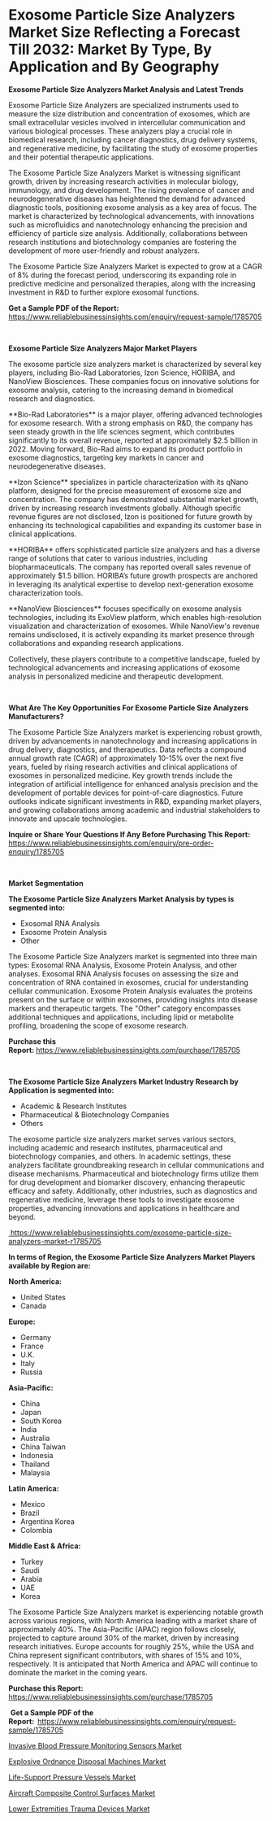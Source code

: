 <p><h1>Exosome Particle Size Analyzers Market Size Reflecting a Forecast Till 2032: Market By Type, By Application and By Geography</h1></p><p><strong>Exosome Particle Size Analyzers Market Analysis and Latest Trends</strong></p>
<p><p>Exosome Particle Size Analyzers are specialized instruments used to measure the size distribution and concentration of exosomes, which are small extracellular vesicles involved in intercellular communication and various biological processes. These analyzers play a crucial role in biomedical research, including cancer diagnostics, drug delivery systems, and regenerative medicine, by facilitating the study of exosome properties and their potential therapeutic applications.</p><p>The Exosome Particle Size Analyzers Market is witnessing significant growth, driven by increasing research activities in molecular biology, immunology, and drug development. The rising prevalence of cancer and neurodegenerative diseases has heightened the demand for advanced diagnostic tools, positioning exosome analysis as a key area of focus. The market is characterized by technological advancements, with innovations such as microfluidics and nanotechnology enhancing the precision and efficiency of particle size analysis. Additionally, collaborations between research institutions and biotechnology companies are fostering the development of more user-friendly and robust analyzers.</p><p>The Exosome Particle Size Analyzers Market is expected to grow at a CAGR of 8% during the forecast period, underscoring its expanding role in predictive medicine and personalized therapies, along with the increasing investment in R&D to further explore exosomal functions.</p></p>
<p><strong>Get a Sample PDF of the Report:&nbsp;</strong> <a href="https://www.reliablebusinessinsights.com/enquiry/request-sample/1785705?utm_campaign=60&utm_medium=2&utm_source=Github&utm_content=ia&utm_term=25032025&utm_id=exosome-particle-size-analyzers">https://www.reliablebusinessinsights.com/enquiry/request-sample/1785705</a></p>
<p>&nbsp;</p>
<p><strong>Exosome Particle Size Analyzers Major Market Players</strong></p>
<p><p>The exosome particle size analyzers market is characterized by several key players, including Bio-Rad Laboratories, Izon Science, HORIBA, and NanoView Biosciences. These companies focus on innovative solutions for exosome analysis, catering to the increasing demand in biomedical research and diagnostics.</p><p>**Bio-Rad Laboratories** is a major player, offering advanced technologies for exosome research. With a strong emphasis on R&D, the company has seen steady growth in the life sciences segment, which contributes significantly to its overall revenue, reported at approximately $2.5 billion in 2022. Moving forward, Bio-Rad aims to expand its product portfolio in exosome diagnostics, targeting key markets in cancer and neurodegenerative diseases.</p><p>**Izon Science** specializes in particle characterization with its qNano platform, designed for the precise measurement of exosome size and concentration. The company has demonstrated substantial market growth, driven by increasing research investments globally. Although specific revenue figures are not disclosed, Izon is positioned for future growth by enhancing its technological capabilities and expanding its customer base in clinical applications.</p><p>**HORIBA** offers sophisticated particle size analyzers and has a diverse range of solutions that cater to various industries, including biopharmaceuticals. The company has reported overall sales revenue of approximately $1.5 billion. HORIBA’s future growth prospects are anchored in leveraging its analytical expertise to develop next-generation exosome characterization tools.</p><p>**NanoView Biosciences** focuses specifically on exosome analysis technologies, including its ExoView platform, which enables high-resolution visualization and characterization of exosomes. While NanoView's revenue remains undisclosed, it is actively expanding its market presence through collaborations and expanding research applications.</p><p>Collectively, these players contribute to a competitive landscape, fueled by technological advancements and increasing applications of exosome analysis in personalized medicine and therapeutic development.</p></p>
<p>&nbsp;</p>
<p><strong>What Are The Key Opportunities For Exosome Particle Size Analyzers Manufacturers?</strong></p>
<p><p>The Exosome Particle Size Analyzers market is experiencing robust growth, driven by advancements in nanotechnology and increasing applications in drug delivery, diagnostics, and therapeutics. Data reflects a compound annual growth rate (CAGR) of approximately 10-15% over the next five years, fueled by rising research activities and clinical applications of exosomes in personalized medicine. Key growth trends include the integration of artificial intelligence for enhanced analysis precision and the development of portable devices for point-of-care diagnostics. Future outlooks indicate significant investments in R&D, expanding market players, and growing collaborations among academic and industrial stakeholders to innovate and upscale technologies.</p></p>
<p><strong>Inquire or Share Your Questions If Any Before Purchasing This Report:</strong> <a href="https://www.reliablebusinessinsights.com/enquiry/pre-order-enquiry/1785705?utm_campaign=60&utm_medium=2&utm_source=Github&utm_content=ia&utm_term=25032025&utm_id=exosome-particle-size-analyzers">https://www.reliablebusinessinsights.com/enquiry/pre-order-enquiry/1785705</a></p>
<p>&nbsp;</p>
<p><strong>Market Segmentation</strong></p>
<p><strong>The Exosome Particle Size Analyzers Market Analysis by types is segmented into:</strong></p>
<p><ul><li>Exosomal RNA Analysis</li><li>Exosome Protein Analysis</li><li>Other</li></ul></p>
<p><p>The Exosome Particle Size Analyzers market is segmented into three main types: Exosomal RNA Analysis, Exosome Protein Analysis, and other analyses. Exosomal RNA Analysis focuses on assessing the size and concentration of RNA contained in exosomes, crucial for understanding cellular communication. Exosome Protein Analysis evaluates the proteins present on the surface or within exosomes, providing insights into disease markers and therapeutic targets. The "Other" category encompasses additional techniques and applications, including lipid or metabolite profiling, broadening the scope of exosome research.</p></p>
<p><strong>Purchase this Report:&nbsp;</strong><a href="https://www.reliablebusinessinsights.com/purchase/1785705?utm_campaign=60&utm_medium=2&utm_source=Github&utm_content=ia&utm_term=25032025&utm_id=exosome-particle-size-analyzers">https://www.reliablebusinessinsights.com/purchase/1785705</a></p>
<p>&nbsp;</p>
<p><strong>The Exosome Particle Size Analyzers Market Industry Research by Application is segmented into:</strong></p>
<p><ul><li>Academic & Research Institutes</li><li>Pharmaceutical & Biotechnology Companies</li><li>Others</li></ul></p>
<p><p>The exosome particle size analyzers market serves various sectors, including academic and research institutes, pharmaceutical and biotechnology companies, and others. In academic settings, these analyzers facilitate groundbreaking research in cellular communications and disease mechanisms. Pharmaceutical and biotechnology firms utilize them for drug development and biomarker discovery, enhancing therapeutic efficacy and safety. Additionally, other industries, such as diagnostics and regenerative medicine, leverage these tools to investigate exosome properties, advancing innovations and applications in healthcare and beyond.</p></p>
<p><a href="https://www.reliablebusinessinsights.com/exosome-particle-size-analyzers-market-r1785705?utm_campaign=60&utm_medium=2&utm_source=Github&utm_content=ia&utm_term=25032025&utm_id=exosome-particle-size-analyzers">&nbsp;https://www.reliablebusinessinsights.com/exosome-particle-size-analyzers-market-r1785705</a></p>
<p><strong>In terms of Region, the Exosome Particle Size Analyzers Market Players available by Region are:</strong></p>
<p>
    <p> <strong> North America: </strong>
        <ul>
            <li>United States</li>
            <li>Canada</li>
        </ul>
        </p> 
    <p> <strong> Europe: </strong>
        <ul>
            <li>Germany</li>
            <li>France</li>
            <li>U.K.</li>
            <li>Italy</li>
            <li>Russia</li>
        </ul>
        </p> 
    <p> <strong> Asia-Pacific: </strong>
        <ul>
            <li>China</li>
            <li>Japan</li>
            <li>South Korea</li>
            <li>India</li>
            <li>Australia</li>
            <li>China Taiwan</li>
            <li>Indonesia</li>
            <li>Thailand</li>
            <li>Malaysia</li>
        </ul>
        </p> 
    <p> <strong> Latin America: </strong>
        <ul>
            <li>Mexico</li>
            <li>Brazil</li>
            <li>Argentina Korea</li>
            <li>Colombia</li>
        </ul>
        </p> 
    <p> <strong> Middle East & Africa: </strong>
        <ul>
            <li>Turkey</li>
            <li>Saudi</li>
            <li>Arabia</li>
            <li>UAE</li>
            <li>Korea</li>
        </ul>
    </p>
    </p>
<p><p>The Exosome Particle Size Analyzers market is experiencing notable growth across various regions, with North America leading with a market share of approximately 40%. The Asia-Pacific (APAC) region follows closely, projected to capture around 30% of the market, driven by increasing research initiatives. Europe accounts for roughly 25%, while the USA and China represent significant contributors, with shares of 15% and 10%, respectively. It is anticipated that North America and APAC will continue to dominate the market in the coming years.</p></p>
<p><strong>Purchase this Report: </strong><a href="https://www.reliablebusinessinsights.com/purchase/1785705?utm_campaign=60&utm_medium=2&utm_source=Github&utm_content=ia&utm_term=25032025&utm_id=exosome-particle-size-analyzers">https://www.reliablebusinessinsights.com/purchase/1785705</a></p>
<p>&nbsp;<strong>Get a Sample PDF of the Report:&nbsp;&nbsp;</strong><a href="https://www.reliablebusinessinsights.com/enquiry/request-sample/1785705?utm_campaign=60&utm_medium=2&utm_source=Github&utm_content=ia&utm_term=25032025&utm_id=exosome-particle-size-analyzers">https://www.reliablebusinessinsights.com/enquiry/request-sample/1785705</a></p>
<p><strong></strong></p>
<p><p><a href="https://github.com/puhakhommabh/Market-Research-Report-List-1/blob/main/invasive-blood-pressure-monitoring-sensors-market.md?utm_campaign=60&utm_medium=2&utm_source=Github&utm_content=ia&utm_term=25032025&utm_id=exosome-particle-size-analyzers">Invasive Blood Pressure Monitoring Sensors Market</a></p><p><a href="https://github.com/borknyberg/Market-Research-Report-List-1/blob/main/explosive-ordnance-disposal-machines-market.md?utm_campaign=60&utm_medium=2&utm_source=Github&utm_content=ia&utm_term=25032025&utm_id=exosome-particle-size-analyzers">Explosive Ordnance Disposal Machines Market</a></p><p><a href="https://github.com/coricnzati/Market-Research-Report-List-1/blob/main/life-support-pressure-vessels-market.md?utm_campaign=60&utm_medium=2&utm_source=Github&utm_content=ia&utm_term=25032025&utm_id=exosome-particle-size-analyzers">Life-Support Pressure Vessels Market</a></p><p><a href="https://github.com/alrogikrosa/Market-Research-Report-List-1/blob/main/aircraft-composite-control-surfaces-market.md?utm_campaign=60&utm_medium=2&utm_source=Github&utm_content=ia&utm_term=25032025&utm_id=exosome-particle-size-analyzers">Aircraft Composite Control Surfaces Market</a></p><p><a href="https://github.com/mynaoanes/Market-Research-Report-List-1/blob/main/lower-extremities-trauma-devices-market.md?utm_campaign=60&utm_medium=2&utm_source=Github&utm_content=ia&utm_term=25032025&utm_id=exosome-particle-size-analyzers">Lower Extremities Trauma Devices Market</a></p></p>